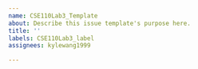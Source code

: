 ```yaml
---
name: CSE110Lab3_Template
about: Describe this issue template's purpose here.
title: ''
labels: CSE110Lab3_label
assignees: kylewang1999

---
```



